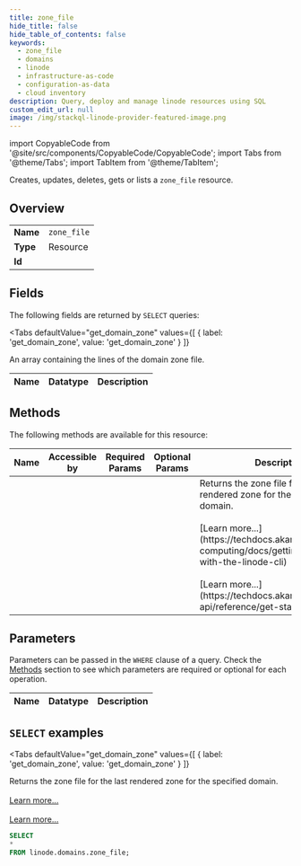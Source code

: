 ```yaml
--- 
title: zone_file
hide_title: false
hide_table_of_contents: false
keywords:
  - zone_file
  - domains
  - linode
  - infrastructure-as-code
  - configuration-as-data
  - cloud inventory
description: Query, deploy and manage linode resources using SQL
custom_edit_url: null
image: /img/stackql-linode-provider-featured-image.png
---
```


import CopyableCode from '@site/src/components/CopyableCode/CopyableCode';
import Tabs from '@theme/Tabs';
import TabItem from '@theme/TabItem';

Creates, updates, deletes, gets or lists a <code>zone_file</code> resource.

## Overview
<table><tbody>
<tr><td><b>Name</b></td><td><code>zone_file</code></td></tr>
<tr><td><b>Type</b></td><td>Resource</td></tr>
<tr><td><b>Id</b></td><td><CopyableCode code="linode.domains.zone_file" /></td></tr>
</tbody></table>

## Fields

The following fields are returned by `SELECT` queries:

<Tabs
    defaultValue="get_domain_zone"
    values={[
        { label: 'get_domain_zone', value: 'get_domain_zone' }
    ]}
>
<TabItem value="get_domain_zone">

An array containing the lines of the domain zone file.

<table>
<thead>
    <tr>
    <th>Name</th>
    <th>Datatype</th>
    <th>Description</th>
    </tr>
</thead>
<tbody>
</tbody>
</table>
</TabItem>
</Tabs>

## Methods

The following methods are available for this resource:

<table>
<thead>
    <tr>
    <th>Name</th>
    <th>Accessible by</th>
    <th>Required Params</th>
    <th>Optional Params</th>
    <th>Description</th>
    </tr>
</thead>
<tbody>
<tr>
    <td><a href="#get_domain_zone"><CopyableCode code="get_domain_zone" /></a></td>
    <td><CopyableCode code="select" /></td>
    <td></td>
    <td></td>
    <td>Returns the zone file for the last rendered zone for the specified domain.<br /><br />[Learn more...](https://techdocs.akamai.com/cloud-computing/docs/getting-started-with-the-linode-cli)<br /><br />[Learn more...](https://techdocs.akamai.com/linode-api/reference/get-started#oauth)</td>
</tr>
</tbody>
</table>

## Parameters

Parameters can be passed in the `WHERE` clause of a query. Check the [Methods](#methods) section to see which parameters are required or optional for each operation.

<table>
<thead>
    <tr>
    <th>Name</th>
    <th>Datatype</th>
    <th>Description</th>
    </tr>
</thead>
<tbody>
</tbody>
</table>

## `SELECT` examples

<Tabs
    defaultValue="get_domain_zone"
    values={[
        { label: 'get_domain_zone', value: 'get_domain_zone' }
    ]}
>
<TabItem value="get_domain_zone">

Returns the zone file for the last rendered zone for the specified domain.<br /><br />[Learn more...](https://techdocs.akamai.com/cloud-computing/docs/getting-started-with-the-linode-cli)<br /><br />[Learn more...](https://techdocs.akamai.com/linode-api/reference/get-started#oauth)

```sql
SELECT
*
FROM linode.domains.zone_file;
```
</TabItem>
</Tabs>

